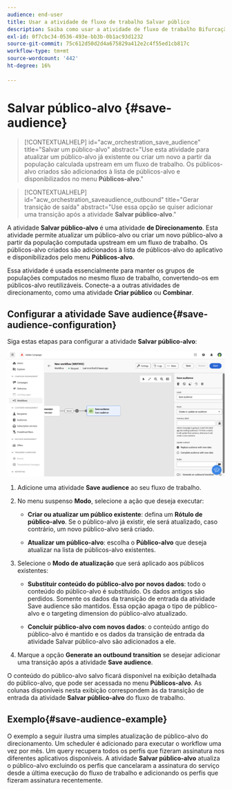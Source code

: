 ```yaml
---
audience: end-user
title: Usar a atividade de fluxo de trabalho Salvar público
description: Saiba como usar a atividade de fluxo de trabalho Bifurcação
exl-id: 0f7cbc34-0536-493e-bb3b-0b1ac93d1232
source-git-commit: 75c612d50d2d4a675829a412e2c4f55ed1cb817c
workflow-type: tm+mt
source-wordcount: '442'
ht-degree: 16%

---
```


# Salvar público-alvo {#save-audience}

>[!CONTEXTUALHELP]
>id="acw_orchestration_save_audience"
>title="Salvar um público-alvo"
>abstract="Use esta atividade para atualizar um público-alvo já existente ou criar um novo a partir da população calculada upstream em um fluxo de trabalho. Os públicos-alvo criados são adicionados à lista de públicos-alvo e disponibilizados no menu **Públicos-alvo**."

>[!CONTEXTUALHELP]
>id="acw_orchestration_saveaudience_outbound"
>title="Gerar transição de saída"
>abstract="Use essa opção se quiser adicionar uma transição após a atividade **Salvar público-alvo**."

A atividade **Salvar público-alvo** é uma atividade **de Direcionamento**. Esta atividade permite atualizar um público-alvo ou criar um novo público-alvo a partir da população computada upstream em um fluxo de trabalho. Os públicos-alvo criados são adicionados à lista de públicos-alvo do aplicativo e disponibilizados pelo menu **Públicos-alvo**.

Essa atividade é usada essencialmente para manter os grupos de populações computados no mesmo fluxo de trabalho, convertendo-os em públicos-alvo reutilizáveis. Conecte-a a outras atividades de direcionamento, como uma atividade **Criar público** ou **Combinar**.

## Configurar a atividade Save audience{#save-audience-configuration}

Siga estas etapas para configurar a atividade **Salvar público-alvo**:

![](../assets/workflow-save-audience.png)

1. Adicione uma atividade **Save audience** ao seu fluxo de trabalho.

1. No menu suspenso **Modo**, selecione a ação que deseja executar:

   * **Criar ou atualizar um público existente**: defina um **Rótulo de público-alvo**. Se o público-alvo já existir, ele será atualizado, caso contrário, um novo público-alvo será criado.

   * **Atualizar um público-alvo**: escolha o **Público-alvo** que deseja atualizar na lista de públicos-alvo existentes.

1. Selecione o **Modo de atualização** que será aplicado aos públicos existentes:

   * **Substituir conteúdo do público-alvo por novos dados**: todo o conteúdo do público-alvo é substituído. Os dados antigos são perdidos. Somente os dados da transição de entrada da atividade Save audience são mantidos. Essa opção apaga o tipo de público-alvo e o targeting dimension do público-alvo atualizado.

   * **Concluir público-alvo com novos dados**: o conteúdo antigo do público-alvo é mantido e os dados da transição de entrada da atividade Salvar público-alvo são adicionados a ele.

1. Marque a opção **Generate an outbound transition** se desejar adicionar uma transição após a atividade **Save audience**.

O conteúdo do público-alvo salvo ficará disponível na exibição detalhada do público-alvo, que pode ser acessada no menu **Públicos-alvo**. As colunas disponíveis nesta exibição correspondem às da transição de entrada da atividade **Salvar público-alvo** do fluxo de trabalho.


## Exemplo{#save-audience-example}

O exemplo a seguir ilustra uma simples atualização de público-alvo do direcionamento. Um scheduler é adicionado para executar o workflow uma vez por mês. Um query recupera todos os perfis que fizeram assinatura nos diferentes aplicativos disponíveis. A atividade **Salvar público-alvo** atualiza o público-alvo excluindo os perfis que cancelaram a assinatura do serviço desde a última execução do fluxo de trabalho e adicionando os perfis que fizeram assinatura recentemente.
